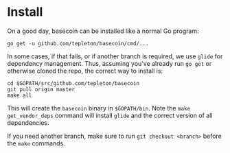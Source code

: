 # Install

On a good day, basecoin can be installed like a normal Go program:

```
go get -u github.com/tepleton/basecoin/cmd/...
```

In some cases, if that fails, or if another branch is required,
we use `glide` for dependency management.
Thus, assuming you've already run `go get` or otherwise cloned the repo,
the correct way to install is:

```
cd $GOPATH/src/github.com/tepleton/basecoin
git pull origin master
make all
```

This will create the `basecoin` binary in `$GOPATH/bin`.
Note the `make get_vendor_deps` command will install `glide` and the correct version of all dependencies.

If you need another branch, make sure to run `git checkout <branch>` before the `make` commands.

